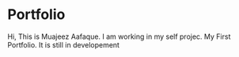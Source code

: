 # Portfolio
Hi, This is Muajeez Aafaque. I am working in my self projec.
My First Portfolio. It is still in developement
